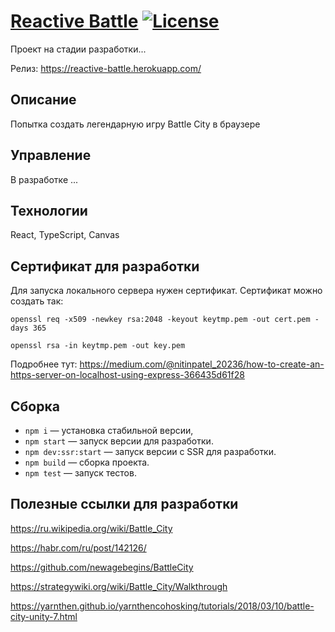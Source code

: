 # [Reactive Battle](https://reactive-battle.herokuapp.com/) [![License](https://img.shields.io/badge/license-MIT-green)](https://opensource.org/licenses/MIT)
Проект на стадии разработки...

Релиз: https://reactive-battle.herokuapp.com/

## Описание
Попытка создать легендарную игру Battle City в браузере

## Управление
В разработке ...

## Технологии
React, TypeScript, Canvas

## Сертификат для разработки
Для запуска локального сервера нужен сертификат. Сертификат можно создать так:

`openssl req -x509 -newkey rsa:2048 -keyout keytmp.pem -out cert.pem -days 365`

`openssl rsa -in keytmp.pem -out key.pem`

Подробнее тут:
https://medium.com/@nitinpatel_20236/how-to-create-an-https-server-on-localhost-using-express-366435d61f28

## Сборка
* `npm i` — установка стабильной версии,
* `npm start` — запуск версии для разработки.
* `npm dev:ssr:start` — запуск версии c SSR для разработки.
* `npm build` — сборка проекта.
* `npm test` — запуск тестов.

## Полезные ссылки для разработки
https://ru.wikipedia.org/wiki/Battle_City

https://habr.com/ru/post/142126/

https://github.com/newagebegins/BattleCity

https://strategywiki.org/wiki/Battle_City/Walkthrough

https://yarnthen.github.io/yarnthencohosking/tutorials/2018/03/10/battle-city-unity-7.html
